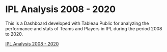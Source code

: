 # IPL Analysis 2008 - 2020

This is a Dashboard developed with Tableau Public for analyzing the performance and stats of Teams and Players in IPL during the period 2008 to 2020.

[IPL Analysis 2008 - 2020](https://public.tableau.com/views/IPL2008-2020Analysis_16792335914940/Champions?:language=en-US&publish=yes&:display_count=n&:origin=viz_share_link "View the Dashboard")